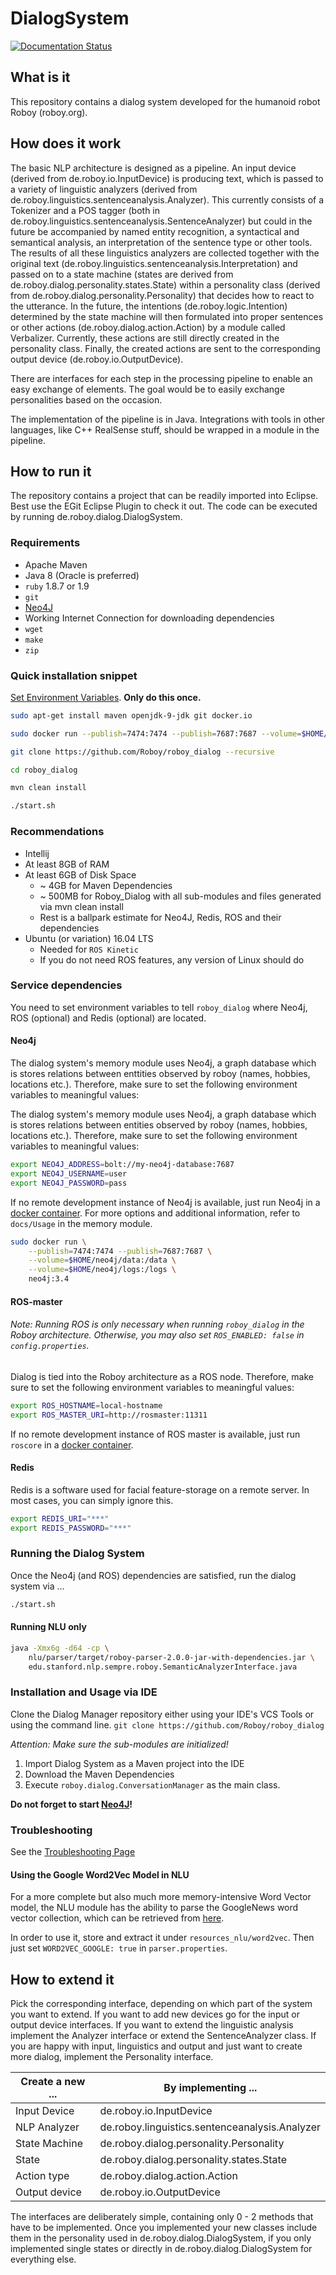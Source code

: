 # DialogSystem
[![Documentation Status](https://readthedocs.org/projects/roboydialog/badge/?version=latest)](http://roboydialog.readthedocs.io/en/master/?badge=latest)

## What is it

This repository contains a dialog system developed for the humanoid robot Roboy (roboy.org).

## How does it work

The basic NLP architecture is designed as a pipeline. An input device (derived from de.roboy.io.InputDevice) is producing text, which is passed to a variety of linguistic analyzers (derived from de.roboy.linguistics.sentenceanalysis.Analyzer). This currently consists of a Tokenizer and a POS tagger (both in de.roboy.linguistics.sentenceanalysis.SentenceAnalyzer) but could in the future be accompanied by named entity recognition, a syntactical and semantical analysis, an interpretation of the sentence type or other tools. The results of all these linguistics analyzers are collected together with the original text (de.roboy.linguistics.sentenceanalysis.Interpretation) and passed on to a state machine (states are derived from de.roboy.dialog.personality.states.State) within a personality class (derived from de.roboy.dialog.personality.Personality) that decides how to react to the utterance. In the future, the intentions (de.roboy.logic.Intention) determined by the state machine will then formulated into proper sentences or other actions (de.roboy.dialog.action.Action) by a module called Verbalizer. Currently, these actions are still directly created in the personality class. Finally, the created actions are sent to the corresponding output device (de.roboy.io.OutputDevice).

There are interfaces for each step in the processing pipeline to enable an easy exchange of elements. The goal would be to easily exchange personalities based on the occasion.

The implementation of the pipeline is in Java. Integrations with tools in other languages, like C++ RealSense stuff, should be wrapped in a module in the pipeline.

## How to run it

The repository contains a project that can be readily imported into Eclipse. Best use the EGit Eclipse Plugin to check it out. The code can be executed by running de.roboy.dialog.DialogSystem.

### Requirements

- Apache Maven
- Java 8 (Oracle is preferred)
- `ruby` 1.8.7 or 1.9
- `git`
- [Neo4J](http://roboy-memory.readthedocs.io/en/latest/Usage/0_installation.html#local-neo4j-instance)
- Working Internet Connection for downloading dependencies
- `wget`
- `make`
- `zip`

### Quick installation snippet

[Set Environment Variables](#environmental-variables). **Only do this once.**

```bash
sudo apt-get install maven openjdk-9-jdk git docker.io

sudo docker run --publish=7474:7474 --publish=7687:7687 --volume=$HOME/neo4j/data:/data --volume=$HOME/neo4j/logs:/logs neo4j:3.4

git clone https://github.com/Roboy/roboy_dialog --recursive

cd roboy_dialog

mvn clean install

./start.sh
```
### Recommendations

- Intellij
- At least 8GB of RAM
- At least 6GB of Disk Space
    - ~ 4GB for Maven Dependencies
    - ~ 500MB for Roboy_Dialog with all sub-modules and files generated via mvn clean install
    - Rest is a ballpark estimate for Neo4J, Redis, ROS and their dependencies
- Ubuntu (or variation) 16.04 LTS
    - Needed for `ROS Kinetic`
    - If you do not need ROS features, any version of Linux should do

### Service dependencies

You need to set environment variables to tell `roboy_dialog`
where Neo4j, ROS (optional) and Redis (optional) are located.

#### Neo4j

The dialog system's memory module uses Neo4j, a graph database which is
stores relations between enttities observed by roboy (names, hobbies, locations etc.).
Therefore, make sure to set the following environment variables to meaningful values:

The dialog system's memory module uses Neo4j, a graph database which is
stores relations between entities observed by roboy (names, hobbies, locations etc.).
Therefore, make sure to set the following environment variables to meaningful values:

```bash
export NEO4J_ADDRESS=bolt://my-neo4j-database:7687
export NEO4J_USERNAME=user
export NEO4J_PASSWORD=pass
```

If no remote development instance of Neo4j is available, just run
Neo4j in a [docker container](https://neo4j.com/developer/docker/#_how_to_use_the_neo4j_docker_image).
For more options and additional information, refer to `docs/Usage` in the
memory module.

``` bash
sudo docker run \
    --publish=7474:7474 --publish=7687:7687 \
    --volume=$HOME/neo4j/data:/data \
    --volume=$HOME/neo4j/logs:/logs \
    neo4j:3.4
```

#### ROS-master

###### Note: Running ROS is only necessary when running `roboy_dialog` in the Roboy architecture. Otherwise, you may also set `ROS_ENABLED: false` in `config.properties`.

Dialog is tied into the Roboy architecture as a ROS node.
Therefore, make sure to set the following environment variables to meaningful values:

```bash
export ROS_HOSTNAME=local-hostname
export ROS_MASTER_URI=http://rosmaster:11311
```

If no remote development instance of ROS master is available, just run
`roscore` in a [docker container](http://wiki.ros.org/docker/Tutorials/Docker).

#### Redis

Redis is a software used for facial feature-storage on a remote server. In most cases, you can simply ignore this.

```bash
export REDIS_URI="***"
export REDIS_PASSWORD="***"
```

### Running the Dialog System

Once the Neo4j (and ROS) dependencies are satisfied, run the dialog system via ...

```bash
./start.sh
```

#### Running NLU only

```bash
java -Xmx6g -d64 -cp \
    nlu/parser/target/roboy-parser-2.0.0-jar-with-dependencies.jar \
    edu.stanford.nlp.sempre.roboy.SemanticAnalyzerInterface.java
```

### Installation and Usage via IDE

Clone the Dialog Manager repository either using your IDE's VCS Tools or using the command line.
`git clone https://github.com/Roboy/roboy_dialog`

*Attention: Make sure the sub-modules are initialized!*

1. Import Dialog System as a Maven project into the IDE
2. Download the Maven Dependencies
3. Execute `roboy.dialog.ConversationManager` as the main class.

**Do not forget to start [Neo4J](#neo4j)!**

### Troubleshooting

See the [Troubleshooting Page](http://roboy-dialog.readthedocs.io/en/latest/Usage/9_troubleshooting.html)

#### Using the Google Word2Vec Model in NLU

For a more complete but also much more memory-intensive Word Vector model,
the NLU module has the ability to parse the GoogleNews word vector collection,
which can be retrieved from [here](https://s3.amazonaws.com/dl4j-distribution/GoogleNews-vectors-negative300.bin.gz).

In order to use it, store and extract it under `resources_nlu/word2vec`. Then just set
`WORD2VEC_GOOGLE: true` in `parser.properties`.

## How to extend it

Pick the corresponding interface, depending on which part of the system you want to extend. If you want to add new devices go for the input or output device interfaces. If you want to extend the linguistic analysis implement the Analyzer interface or extend the SentenceAnalyzer class. If you are happy with input, linguistics and output and just want to create more dialog, implement the Personality interface.

|Create a new ...|By implementing ...   |
|----------------|-----------------------|
|Input Device    |de.roboy.io.InputDevice|
|NLP Analyzer    |de.roboy.linguistics.sentenceanalysis.Analyzer|
|State Machine   |de.roboy.dialog.personality.Personality|
|State           |de.roboy.dialog.personality.states.State|
|Action type     |de.roboy.dialog.action.Action|
|Output device   |de.roboy.io.OutputDevice|

The interfaces are deliberately simple, containing only 0 - 2 methods that have to be implemented. Once you implemented your new classes include them in the personality used in de.roboy.dialog.DialogSystem, if you only implemented single states or directly in de.roboy.dialog.DialogSystem for everything else.
